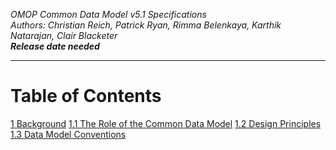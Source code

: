 *OMOP Common Data Model v5.1 Specifications*
<br>*Authors: Christian Reich, Patrick Ryan, Rimma Belenkaya, Karthik Natarajan, Clair Blacketer*
<br>***Release date needed***

---

# Table of Contents

[1 Background](Background/Background.md)
  [1.1 The Role of the Common Data Model](TheRoleoftheCommonDataModel.md)
  [1.2 Design Principles](DesignPrinciples.md)
  [1.3 Data Model Conventions](DataModelConventions.md)